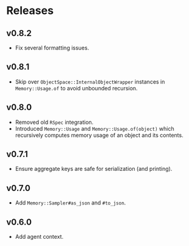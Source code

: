 # Releases

## v0.8.2

  - Fix several formatting issues.

## v0.8.1

  - Skip over `ObjectSpace::InternalObjectWrapper` instances in `Memory::Usage.of` to avoid unbounded recursion.

## v0.8.0

  - Removed old `RSpec` integration.
  - Introduced `Memory::Usage` and `Memory::Usage.of(object)` which recursively computes memory usage of an object and its contents.

## v0.7.1

  - Ensure aggregate keys are safe for serialization (and printing).

## v0.7.0

  - Add `Memory::Sampler#as_json` and `#to_json`.

## v0.6.0

  - Add agent context.
